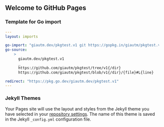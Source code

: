 ## Welcome to GitHub Pages

### Template for Go import

```yml
---
layout: imports

go-import: "giautm.dev/pkgtest.v1 git https://gopkg.in/giautm/pkgtest.v1"
go-source: 
    > 
      giautm.dev/pkgtest.v1
      _
      https://github.com/giautm/pkgtest/tree/v1{/dir}
      https://github.com/giautm/pkgtest/blob/v1{/dir}/{file}#L{line}

redirect: "https://pkg.go.dev/giautm.dev/pkgtest.v1"
---

```

### Jekyll Themes

Your Pages site will use the layout and styles from the Jekyll theme you have selected in your [repository settings](https://github.com/giautm/giautm.github.io/settings). The name of this theme is saved in the Jekyll `_config.yml` configuration file.
